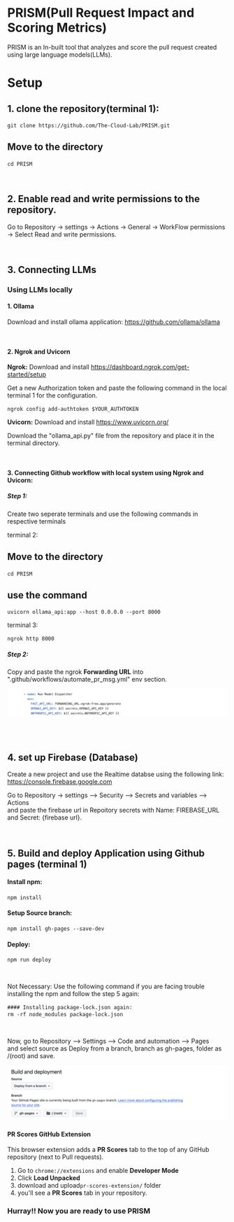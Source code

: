 # PRISM(Pull Request Impact and Scoring Metrics)

PRISM is an In-built tool that analyzes and score the pull request created using large language models(LLMs). 


# Setup

## 1. clone the repository(terminal 1):
    git clone https://github.com/The-Cloud-Lab/PRISM.git
    
## Move to the directory
    cd PRISM

<br>

## 2. Enable read and write permissions to the repository.
 Go to Repository -> settings -> Actions -> General -> WorkFlow permissions -> Select Read and write permissions.
    
<br>

## 3. Connecting LLMs
   ### Using LLMs locally
  
   #### 1. Ollama
Download and install ollama application: https://github.com/ollama/ollama

<br>

   #### 2. Ngrok and Uvicorn
   
**Ngrok:** Download and install https://dashboard.ngrok.com/get-started/setup
   
Get a new Authorization token and paste the following command in the local terminal 1 for the configuration.

    ngrok config add-authtoken $YOUR_AUTHTOKEN
    

**Uvicorn:** Download and install https://www.uvicorn.org/

Download the "ollama_api.py" file from the repository and place it in the terminal directory. 

<br>

   #### 3. Connecting Github workflow with local system using Ngrok and Uvicorn:
   #####  Step 1:
     
   Create two seperate terminals and use the following commands in respective terminals

   terminal 2:
   
   ## Move to the directory
    cd PRISM
    
   ## use the command
    uvicorn ollama_api:app --host 0.0.0.0 --port 8000 
    
   terminal 3:
   
    ngrok http 8000
   
   #####   Step 2:
     
   Copy and paste the ngrok **Forwarding URL** into ".github/workflows/automate_pr_msg.yml" env section. 
   
![Image](image.png)
        
<br>
      
<br> 
   
## 4. set up Firebase (Database)
Create a new project and use the Realtime databse using the following link:
    https://console.firebase.google.com

Go to Repository -> settings --> Security --> Secrets and variables --> Actions \
and paste the firebase url in Repoitory secrets with Name: FIREBASE_URL and Secret: {firebase url}. 
   
<br>


## 5. Build and deploy Application using Github pages (terminal 1)

   #### Install npm:
    npm install
    
   #### Setup Source branch:
    npm install gh-pages --save-dev

   #### Deploy:
    npm run deploy
<br>

Not Necessary:
    Use the following command if you are facing trouble installing the npm and follow the step 5 again:
    
    #### Installing package-lock.json again:
    rm -rf node_modules package-lock.json
    
<br>

Now, go to Repository --> Settings --> Code and automation --> Pages \
and select source as Deploy from a branch, branch as gh-pages, folder as /(root) and save.

![Image](image2.png)
   
   #### PR Scores GitHub Extension

This browser extension adds a **PR Scores** tab to the top of any GitHub repository (next to Pull requests).


1. Go to `chrome://extensions` and enable **Developer Mode**
2. Click **Load Unpacked**
3. download and upload`pr-scores-extension/` folder
4. you'll see a **PR Scores** tab in your repository.

### Hurray!! Now you are ready to use PRISM
